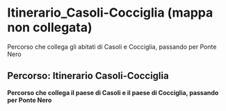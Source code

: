 # Itinerario_Casoli-Cocciglia (mappa non collegata)
Percorso che collega gli abitati di Casoli e Cocciglia, passando per Ponte Nero
## Percorso: Itinerario Casoli-Cocciglia
**Percorso che collega il paese di Casoli e il paese di Cocciglia, passando per Ponte Nero**
